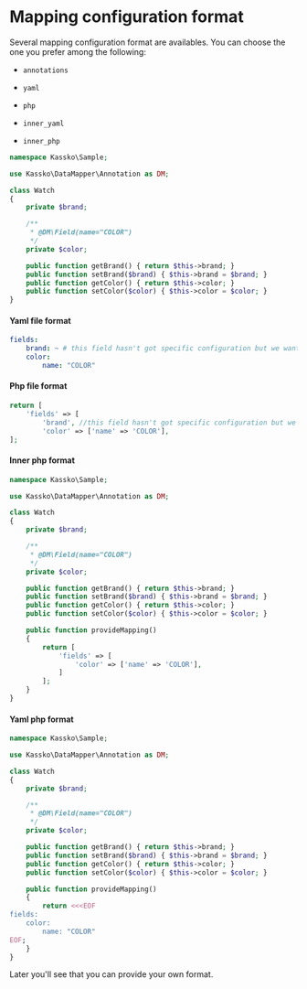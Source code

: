 Mapping configuration format
=====================

Several mapping configuration format are availables. You can choose the one you prefer among the following:

* `annotations`
* `yaml`
* `php`

* `inner_yaml`
* `inner_php`


```php
namespace Kassko\Sample;

use Kassko\DataMapper\Annotation as DM;

class Watch
{
    private $brand;

    /**
     * @DM\Field(name="COLOR")
     */
    private $color;

    public function getBrand() { return $this->brand; }
    public function setBrand($brand) { $this->brand = $brand; }
    public function getColor() { return $this->color; }
    public function setColor($color) { $this->color = $color; }
}
```

#### Yaml file format ####
```yaml
fields:
    brand: ~ # this field hasn't got specific configuration but we want the mapper to manage it (it will be hydrated and extracted)
    color:
        name: "COLOR"
```

#### Php file format ####
```php
return [
    'fields' => [
        'brand', //this field hasn't got specific configuration but we want the mapper to manage it (it will be hydrated and extracted)
        'color' => ['name' => 'COLOR'],
];
```

#### Inner php format ####

```php
namespace Kassko\Sample;

use Kassko\DataMapper\Annotation as DM;

class Watch
{
    private $brand;

    /**
     * @DM\Field(name="COLOR")
     */
    private $color;

    public function getBrand() { return $this->brand; }
    public function setBrand($brand) { $this->brand = $brand; }
    public function getColor() { return $this->color; }
    public function setColor($color) { $this->color = $color; }

    public function provideMapping()
    {
        return [
            'fields' => [
                'color' => ['name' => 'COLOR'],
            ]
        ];
    }
}
```

#### Yaml php format ####

```php
namespace Kassko\Sample;

use Kassko\DataMapper\Annotation as DM;

class Watch
{
    private $brand;

    /**
     * @DM\Field(name="COLOR")
     */
    private $color;

    public function getBrand() { return $this->brand; }
    public function setBrand($brand) { $this->brand = $brand; }
    public function getColor() { return $this->color; }
    public function setColor($color) { $this->color = $color; }

    public function provideMapping()
    {
        return <<<EOF
fields:
    color:
        name: "COLOR"
EOF;
    }
}
```
Later you'll see that you can provide your own format.